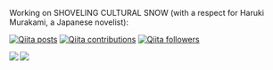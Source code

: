 Working on SHOVELING CULTURAL SNOW (with a respect for Haruki Murakami, a Japanese novelist):

[![Qiita posts](https://qiita-badge.apiapi.app/s/takilog/posts.svg)](http://qiita.com/takilog)
[![Qiita contributions](https://qiita-badge.apiapi.app/s/takilog/contributions.svg)](http://qiita.com/takilog)
[![Qiita followers](https://qiita-badge.apiapi.app/s/takilog/followers.svg)](http://qiita.com/takilog)

<a href="https://github.com/anuraghazra/github-readme-stats">
  <img align="left" src="https://github-readme-stats.vercel.app/api?username=cocomoff&count_private=true&show_icons=true" />
</a>
<a href="https://github.com/anuraghazra/github-readme-stats">
  <img align="left" src="https://github-readme-stats.vercel.app/api/top-langs/?username=cocomoff&layout=compact" />
</a>
